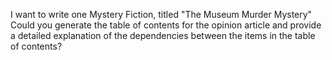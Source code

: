 I want to write one Mystery Fiction, titled "The Museum Murder Mystery" Could you generate the table of contents for the opinion article and provide a detailed explanation of the dependencies between the items in the table of contents?